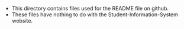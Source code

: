 - This directory contains files used for the README file on github.
- These files have nothing to do with the Student-Information-System website.
